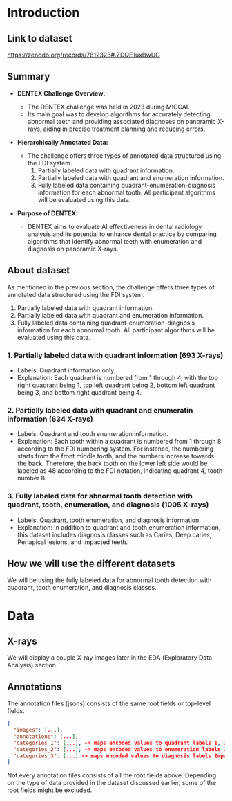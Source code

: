 # Introduction 

## Link to dataset 
https://zenodo.org/records/7812323#.ZDQE1uxBwUG

## Summary 
- **DENTEX Challenge Overview:**
  - The DENTEX challenge was held in 2023 during MICCAI.
  - Its main goal was to develop algorithms for accurately detecting abnormal teeth and providing associated diagnoses on panoramic X-rays, aiding in precise treatment planning and reducing errors.

- **Hierarchically Annotated Data:**
  - The challenge offers three types of annotated data structured using the FDI system.
    1. Partially labeled data with quadrant information.
    2. Partially labeled data with quadrant and enumeration information.
    3. Fully labeled data containing quadrant-enumeration-diagnosis information for each abnormal tooth. All participant algorithms will be evaluated using this data.

- **Purpose of DENTEX:**
  - DENTEX aims to evaluate AI effectiveness in dental radiology analysis and its potential to enhance dental practice by comparing algorithms that identify abnormal teeth with enumeration and diagnosis on panoramic X-rays.

## About dataset 
As mentioned in the previous section, the challenge offers three types of annotated data structured using the FDI system.
1. Partially labeled data with quadrant information.
2. Partially labeled data with quadrant and enumeration information.
3. Fully labeled data containing quadrant-enumeration-diagnosis information for each abnormal tooth. All participant algorithms will be evaluated using this data.

### 1. Partially labeled data with quadrant information (693 X-rays)
- Labels: Quadrant information only.
- Explanation: Each quadrant is numbered from 1 through 4, with the top right quadrant being 1, top left quadrant being 2, bottom left quadrant being 3, and bottom right quadrant being 4.

### 2. Partially labeled data with quadrant and enumeratin information (634 X-rays)
- Labels: Quadrant and tooth enumeration information.
- Explanation: Each tooth within a quadrant is numbered from 1 through 8 according to the FDI numbering system. For instance, the numbering starts from the front middle tooth, and the numbers increase towards the back. Therefore, the back tooth on the lower left side would be labeled as 48 according to the FDI notation, indicating quadrant 4, tooth number 8.

### 3. Fully labeled data for abnormal tooth detection with quadrant, tooth, enumeration, and diagnosis (1005 X-rays)
- Labels: Quadrant, tooth enumeration, and diagnosis information.
- Explanation: In addition to quadrant and tooth enumeration information, this dataset includes diagnosis classes such as Caries, Deep caries, Periapical lesions, and Impacted teeth.

## How we will use the different datasets 
We will be using the fully labeled data for abnormal tooth detection with quadrant, tooth enumeration, and diagnosis classes. 

# Data 

## X-rays
We will display a couple X-ray images later in the EDA (Exploratory Data Analysis) section. 

## Annotations 
The annotation files (jsons) consists of the same root fields or top-level fields.<br>
```json
{
  "images": [...],
  "annotations": [...], 
  "categories_1": [...], -> maps encoded values to quadrant labels 1, 2, 3, 4
  "categories_2": [...], -> maps encoded values to enumeration labels 1, 2, 3, 4, 5, 6, 7, 8
  "categories_3": [...] -> maps encoded values to diagnosis labels Impacted, Caries, Periapical Lesion, Deep Caries 
}
```
Not every annotation files consists of all the root fields above. Depending on the type of data provided in the dataset discussed earlier, some of the root fields might be excluded. 